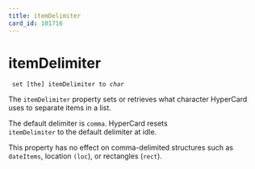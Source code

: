 ```yaml
---
title: itemDelimiter
card_id: 101716
---
```


# itemDelimiter

<code><pre>
set [the] itemDelimiter to <i>char
</pre></code>

</i>The <code>itemDelimiter</code> property sets or retrieves what character HyperCard uses to separate items in a list.

The default delimiter is <code>comma</code>. HyperCard resets<code> itemDelimiter</code> to the default delimiter at idle.

This property has no effect on comma-delimited structures such as <code>dateItems</code>, location <code>(loc</code>), or rectangles (<code>rect</code>). 


